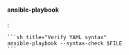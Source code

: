 #### ansible-playbook
:   

    ```sh title="Verify YAML syntax"
    ansible-playbook --syntax-check $FILE
    ```